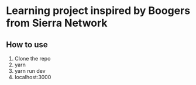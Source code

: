 # Learning project inspired by Boogers from Sierra Network

## How to use

1. Clone the repo
2. yarn
3. yarn run dev
4. localhost:3000